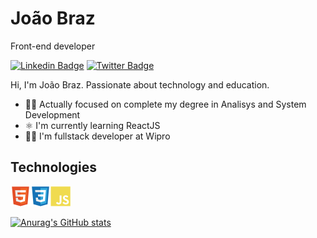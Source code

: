 # João Braz
Front-end developer

[![Linkedin Badge](https://img.shields.io/badge/-@joaovsbraz-7a07f5?style=flat-square&labelColor=7a07f5&logo=linkedin&logoColor=white&link=https://linkedin.com/in/joaovsbraz)](https://linkedin.com/in/joaovsbraz)
[![Twitter Badge](https://img.shields.io/badge/-@joaovsbraz-7a07f5?style=flat-square&labelColor=7a07f5&logo=twitter&logoColor=white&link=https://twitter.com/joaovsbraz)](https://twitter.com/JoaoVSBraz)

Hi, I'm João Braz. Passionate about technology and education.

- 👨‍🎓 Actually focused on complete my degree in Analisys and System Development
- ⚛️ I'm currently learning ReactJS
- 👨‍💻 I'm fullstack developer at Wipro

## Technologies
<img height="32" width="32" src="https://raw.githubusercontent.com/devicons/devicon/master/icons/html5/html5-original.svg" /><img height="32" width="32" src="https://raw.githubusercontent.com/devicons/devicon/master/icons/css3/css3-original.svg" /><img height="32" width="32" src="https://raw.githubusercontent.com/devicons/devicon/master/icons/javascript/javascript-plain.svg" />

[![Anurag's GitHub stats](https://github-readme-stats.vercel.app/api?username=joaovsbraz&show_icons=true&title_color=fff&text_color=fff&icon_color=fff&border_color=7a07f5&bg_color=7a07f5)](https://github.com/anuraghazra/github-readme-stats)


<!--
**JoaoVSBraz/joaovsbraz** is a ✨ _special_ ✨ repository because its `README.md` (this file) appears on your GitHub profile.

Here are some ideas to get you started:

- 🔭 I’m currently working on ...
- 🌱 I’m currently learning ...
- 👯 I’m looking to collaborate on ...
- 🤔 I’m looking for help with ...
- 💬 Ask me about ...
- 📫 How to reach me: ...
- 😄 Pronouns: ...
- ⚡ Fun fact: ...
-->
